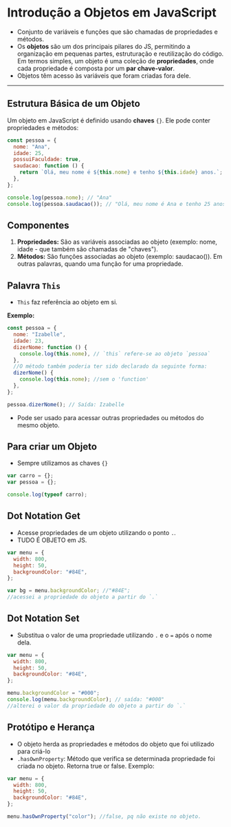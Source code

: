 # Introdução a Objetos em JavaScript

- Conjunto de variáveis e funções que são chamadas de propriedades e métodos.
- Os **objetos** são um dos principais pilares do JS, permitindo a organização em pequenas partes, estruturação e reutilização do código. Em termos simples, um objeto é uma coleção de **propriedades**, onde cada propriedade é composta por um **par chave-valor**.
- Objetos têm acesso às variáveis que foram criadas fora dele.

---

## Estrutura Básica de um Objeto

Um objeto em JavaScript é definido usando **chaves** `{}`. Ele pode conter propriedades e métodos:

```javascript
const pessoa = {
  nome: "Ana",
  idade: 25,
  possuiFaculdade: true,
  saudacao: function () {
    return `Olá, meu nome é ${this.nome} e tenho ${this.idade} anos.`;
  },
};

console.log(pessoa.nome); // "Ana"
console.log(pessoa.saudacao()); // "Olá, meu nome é Ana e tenho 25 anos."
```

## Componentes

1. **Propriedades:** São as variáveis associadas ao objeto (exemplo: nome, idade - que também são chamadas de "chaves").
2. **Métodos:** São funções associadas ao objeto (exemplo: saudacao()). Em outras palavras, quando uma função for uma propriedade.

## Palavra `This`

- `This` faz referência ao objeto em si.

**Exemplo:**

```javascript
const pessoa = {
  nome: "Izabelle",
  idade: 23,
  dizerNome: function () {
    console.log(this.nome), // `this` refere-se ao objeto `pessoa`
  },
  //O método também poderia ter sido declarado da seguinte forma:
  dizerNome() {
    console.log(this.nome); //sem o 'function'
  },
};

pessoa.dizerNome(); // Saída: Izabelle
```

- Pode ser usado para acessar outras propriedades ou métodos do mesmo objeto.

## Para criar um Objeto

- Sempre utilizamos as chaves `{}`

```javascript
var carro = {};
var pessoa = {};

console.log(typeof carro);
```

## Dot Notation Get

- Acesse propriedades de um objeto utilizando o ponto `.`.
- TUDO É OBJETO em JS.

```javascript
var menu = {
  width: 800,
  height: 50,
  backgroundColor: "#84E",
};

var bg = menu.backgroundColor; //"#84E";
//acessei a propriedade do objeto a partir do `.`
```

## Dot Notation Set

- Substitua o valor de uma propriedade utilizando `.` e o `=` após o nome dela.

```javascript
var menu = {
  width: 800,
  height: 50,
  backgroundColor: "#84E",
};

menu.backgroundColor = "#000";
console.log(menu.backgroundColor); // saída: "#000"
//alterei o valor da propriedade do objeto a partir do `.`
```

## Protótipo e Herança

- O objeto herda as propriedades e métodos do objeto que foi utilizado para criá-lo
- `.hasOwnProperty`: Método que verifica se determinada propriedade foi criada no objeto. Retorna true or false. Exemplo:

```javascript
var menu = {
  width: 800,
  height: 50,
  backgroundColor: "#84E",
};

menu.hasOwnProperty("color"); //false, pq não existe no objeto.
```

